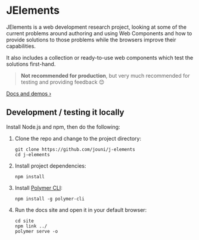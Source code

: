 # JElements

JElements is a web development research project, looking at some of the current problems around authoring and using Web Components and how to provide solutions to those problems while the browsers improve their capabilities.

It also includes a collection or ready-to-use web components which test the solutions first-hand.

> **Not recommended for production**, but very much recommended for testing and providing feedback 😊

[Docs and demos ›](https://jelements.netlify.com)

## Development / testing it locally

Install Node.js and npm, then do the following:

1. Clone the repo and change to the project directory:

    ```
    git clone https://github.com/jouni/j-elements
    cd j-elements
    ```

1. Install project dependencies:

    ```
    npm install
    ```

1. Install [Polymer CLI](https://www.polymer-project.org/3.0/docs/tools/polymer-cli):

    ```
    npm install -g polymer-cli
    ```

1. Run the docs site and open it in your default browser:

    ```
    cd site
    npm link ../
    polymer serve -o
    ```
